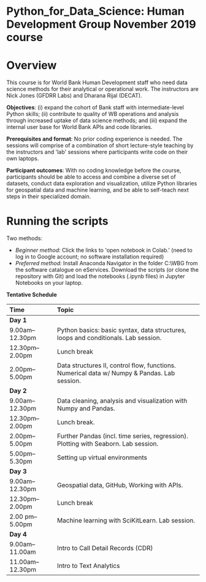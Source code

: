 ﻿# Python_for_Data_Science: Human Development Group November 2019 course

# Overview
This course is for World Bank Human Development staff who need data science methods for their analytical or operational work. The instructors are Nick Jones (GFDRR Labs) and Dharana Rijal (DECAT).

__Objectives__: (i) expand the cohort of Bank staff with intermediate-level Python skills; (ii) contribute to quality of WB operations and analysis through increased uptake of data science methods; and (iii) expand the internal user base for World Bank APIs and code libraries.

__Prerequisites and format__: No prior coding experience is needed. The sessions will comprise of a combination of short lecture-style teaching by the instructors and 'lab' sessions where participants write code on their own laptops.

__Participant outcomes__: With no coding knowledge before the course, participants should be able to access and combine a diverse set of datasets, conduct data exploration and visualization, utilize Python libraries for geospatial data and machine learning, and be able to self-teach next steps in their specialized domain.

# Running the scripts
Two methods:
* _Beginner method:_ Click the links to 'open notebook in Colab.' (need to log in to Google account; no software installation required)
* _Preferred method:_ Install Anaconda Navigator in the folder C:\WBG from the software catalogue on eServices. Download the scripts (or clone the repository with Git) and load the notebooks (.ipynb files) in Jupyter Notebooks on your laptop.

**Tentative Schedule**

|**Time**| **Topic** |
|:---|:----|
|**Day 1**|
|9.00am–12.30pm| Python basics: basic syntax, data structures, loops and conditionals. Lab session. |
|12.30pm–2.00pm| Lunch break |
|2.00pm– 5.00pm| Data structures II, control flow, functions. Numerical data w/ Numpy & Pandas. Lab session.|
|**Day 2**|
|9.00am–12.30pm| Data cleaning, analysis and visualization with Numpy and Pandas. |
|12.30pm–2.00pm| Lunch break. |
|2.00pm–5.00pm| Further Pandas (incl. time series, regression). Plotting with Seaborn. Lab session. |
|5.00pm–5.30pm| Setting up virtual environments |
|**Day 3**|
|9.00am–12.30pm| Geospatial data, GitHub, Working with APIs. |
|12.30pm–2.00pm| Lunch break |
|2.00 pm–5.00pm| Machine learning with SciKitLearn. Lab session. |
|**Day 4** |
|9.00am–11.00am| Intro to Call Detail Records (CDR) |
|11.00am–12.30pm| Intro to Text Analytics |
